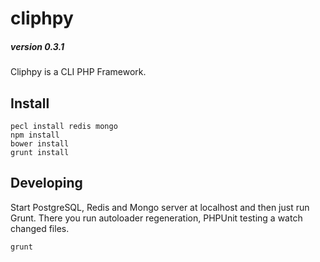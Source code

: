 cliphpy
=======

##### version 0.3.1

Cliphpy is a CLI PHP Framework.

Install
-------

```
pecl install redis mongo
npm install
bower install
grunt install
```

Developing
----------
Start PostgreSQL, Redis and Mongo server at localhost and then just run Grunt.
There you run autoloader regeneration, PHPUnit testing a watch changed files.

```
grunt
```
